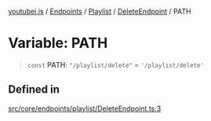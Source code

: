 [youtubei.js](../../../../../../../README.md) / [Endpoints](../../../../../README.md) / [Playlist](../../../README.md) / [DeleteEndpoint](../README.md) / PATH

# Variable: PATH

> `const` **PATH**: `"/playlist/delete"` = `'/playlist/delete'`

## Defined in

[src/core/endpoints/playlist/DeleteEndpoint.ts:3](https://github.com/LuanRT/YouTube.js/blob/eb21af33db708f0355f4fb15881f5d4fabc7b06c/src/core/endpoints/playlist/DeleteEndpoint.ts#L3)
